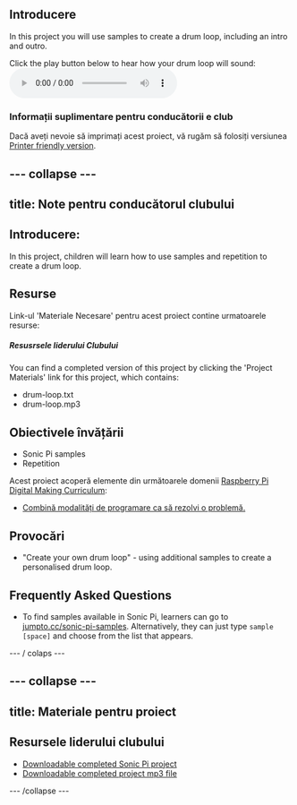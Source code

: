## Introducere

In this project you will use samples to create a drum loop, including an intro and outro.

<div id="audio-preview" class="pdf-hidden">
  Click the play button below to hear how your drum loop will sound: <audio controls preload> <source src="resources/drum-loop.mp3" type="audio/mpeg"> Your browser does not support the <code>audio</code> element. </audio>
</div>

### Informații suplimentare pentru conducătorii e club

Dacă aveți nevoie să imprimați acest proiect, vă rugăm să folosiți versiunea [Printer friendly version](https://projects.raspberrypi.org/en/projects/drum-loop/print).

## \--- collapse \---

## title: Note pentru conducătorul clubului

## Introducere:

In this project, children will learn how to use samples and repetition to create a drum loop.

## Resurse

Link-ul 'Materiale Necesare' pentru acest proiect contine urmatoarele resurse:

##### Resusrsele liderului Clubului

You can find a completed version of this project by clicking the 'Project Materials' link for this project, which contains:

* drum-loop.txt
* drum-loop.mp3

## Obiectivele învățării

* Sonic Pi samples
* Repetition

Acest proiect acoperă elemente din următoarele domenii [Raspberry Pi Digital Making Curriculum](http://rpf.io/curriculum):

* [Combină modalități de programare ca să rezolvi o problemă.](https://www.raspberrypi.org/curriculum/programming/builder)

## Provocări

* "Create your own drum loop" - using additional samples to create a personalised drum loop.

## Frequently Asked Questions

* To find samples available in Sonic Pi, learners can go to [jumpto.cc/sonic-pi-samples](http://jumpto.cc/sonic-pi-samples). Alternatively, they can just type `sample [space]` and choose from the list that appears.

\--- / colaps \---

## \--- collapse \---

## title: Materiale pentru proiect

## Resursele liderului clubului

* [Downloadable completed Sonic Pi project](resources/drum-loop.txt)
* [Downloadable completed project mp3 file](resources/drum-loop.mp3)

\--- /collapse \---